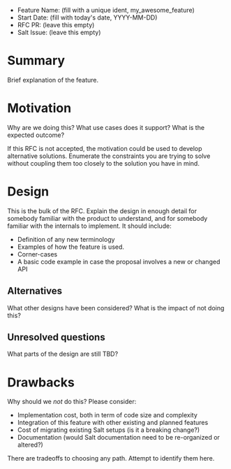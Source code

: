 - Feature Name: (fill with a unique ident, my_awesome_feature)
- Start Date: (fill with today's date, YYYY-MM-DD)
- RFC PR: (leave this empty)
- Salt Issue: (leave this empty)

# Summary
[summary]: #summary

Brief explanation of the feature.

# Motivation
[motivation]: #motivation

Why are we doing this? What use cases does it support? What is the expected outcome?

If this RFC is not accepted, the motivation could be used to develop alternative solutions. Enumerate the constraints you are trying to solve without coupling them too closely to the solution you have in mind.

# Design
[design]: #detailed-design

This is the bulk of the RFC. Explain the design in enough detail for somebody familiar
with the product to understand, and for somebody familiar with the internals to implement. It should include:

- Definition of any new terminology
- Examples of how the feature is used.
- Corner-cases
- A basic code example in case the proposal involves a new or changed API

## Alternatives
[alternatives]: #alternatives

What other designs have been considered? What is the impact of not doing this?

## Unresolved questions
[unresolved]: #unresolved-questions

What parts of the design are still TBD?

# Drawbacks
[drawbacks]: #drawbacks

Why should we *not* do this? Please consider:

- Implementation cost, both in term of code size and complexity
- Integration of this feature with other existing and planned features
- Cost of migrating existing Salt setups (is it a breaking change?)
- Documentation (would Salt documentation need to be re-organized or altered?)


There are tradeoffs to choosing any path. Attempt to identify them here.

